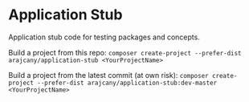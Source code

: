 # Application Stub
Application stub code for testing packages and concepts.


Build a project from this repo:
`composer create-project --prefer-dist arajcany/application-stub <YourProjectName>`


Build a project from the latest commit (at own risk):
`composer create-project --prefer-dist arajcany/application-stub:dev-master <YourProjectName>`
